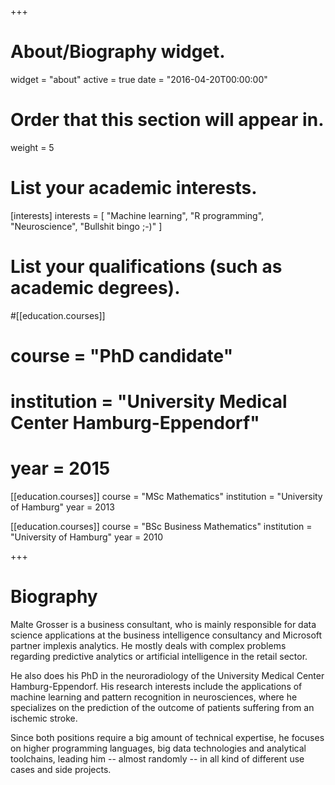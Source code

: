 +++
# About/Biography widget.
widget = "about"
active = true
date = "2016-04-20T00:00:00"

# Order that this section will appear in.
weight = 5

# List your academic interests.
[interests]
  interests = [
    "Machine learning",
    "R programming",
    "Neuroscience",
    "Bullshit bingo ;-)"
  ]

# List your qualifications (such as academic degrees).
#[[education.courses]]
#  course = "PhD candidate"
#  institution = "University Medical Center Hamburg-Eppendorf"
#  year = 2015

[[education.courses]]
  course = "MSc Mathematics"
  institution = "University of Hamburg"
  year = 2013

[[education.courses]]
  course = "BSc Business Mathematics"
  institution = "University of Hamburg"
  year = 2010
 
+++

# Biography

Malte Grosser is a business consultant, who is mainly responsible for data science applications at the business intelligence consultancy and Microsoft partner implexis analytics. He mostly deals with complex problems regarding predictive analytics or artificial intelligence in the retail sector.

He also does his PhD in the neuroradiology of the University Medical Center Hamburg-Eppendorf. His research interests include the applications of machine learning and pattern recognition in neurosciences, where he specializes on the prediction of the outcome of patients suffering from an ischemic stroke.

Since both positions require a big amount of technical expertise, he focuses on higher programming languages, big data technologies and analytical toolchains, leading him -- almost randomly -- in all kind of different use cases and side projects.